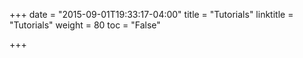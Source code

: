 +++
date = "2015-09-01T19:33:17-04:00"
title = "Tutorials"
linktitle = "Tutorials"
weight = 80
toc = "False"

+++

